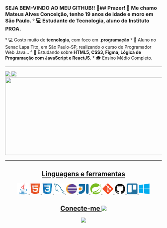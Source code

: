 ### SEJA BEM-VINDO AO MEU GITHUB!! 👋## Prazer! 👋 Me chamo Mateus Alves Conceição, tenho 19 anos de idade e moro em São Paulo. ° 💻 Estudante de Tecnologia, <strong>aluno do Instituto PROA.</strong>
° 💻 Gosto muito de <strong>tecnologia</strong>, com foco em <strong>.programação</strong> ° 💼 Aluno no Senac Lapa Tito, em São Paulo-SP, realizando o curso de Programador Web Java... ° 🚀 Estudando sobre <strong>HTML5, CSS3, Figma, Lógica de Programação com JavaScript e ReactJS.</strong> ° 🎓 Ensino Médio Completo.
<div>
<hr>
<a href="https://github.com/mateusalvesc">
<img height="160em" src="https://github-readme-stats.vercel.app/api?username=mateusalvesc&show_icons=true&theme=vision-friendly-dark&include_all_commits=true&count_private=true"/>
<img height="160em" src="https://github-readme-stats.vercel.app/api/top-langs/?username=mateusalvesc&layout=compact&langs_count=7&theme=vision-friendly-dark"/>
<img height="250em" width="530em" src = "https://github-readme-stats.vercel.app/api/wakatime?username=mateusalvesc&layout=compact&hide_title=true&hide_border=true&count_private=true&theme=vision-friendly-dark">
<hr>
</div>
<h2 align="center">Linguagens e ferramentas</h2><p align="center">
<img height="36em" src="https://github.com/CR10L02k/imagens/blob/main/icons/java/java-original.svg"/>
<img height="35em" src="https://github.com/CR10L02k/imagens/blob/main/icons/html5/html5-original.svg"/>
<img height="35em" src="https://github.com/CR10L02k/imagens/blob/main/icons/css3/css3-original.svg"/>
<img height="35em" src="https://github.com/CR10L02k/imagens/blob/main/icons/mysql/mysql-original.svg"/>
<img height="35em" src="https://github.com/CR10L02k/imagens/blob/main/icons/eclipse/eclipse.svg"/>
<img height="35em" src="https://github.com/CR10L02k/imagens/blob/main/icons/intellij/intellij-original.svg"/>
<img height="35em" src="https://github.com/CR10L02k/imagens/blob/main/icons/spring/spring-original.svg"/>
<img height="35em" src="https://github.com/CR10L02k/imagens/blob/main/icons/git/git-original.svg"/>
<img height="35em" src="https://github.com/CR10L02k/imagens/blob/main/icons/github/github-original.svg"/>
<img height="35em" src="https://github.com/CR10L02k/imagens/blob/main/icons/trello/trello-plain.svg"/>
<img height="35em" src="https://github.com/CR10L02k/imagens/blob/main/icons/windows8/windows8-original.svg"/>
<!--<img height="35em" src=""/>
<img height="35em" src=""/> --></p><div align="center">
<h2 align="center">Conecte-me <img src="https://media0.giphy.com/media/jqNPzdTTxQfOgOqpO4/source.gif" width="20"></h2>
<a href="https://www.linkedin.com/in/mateus-alves-concei%C3%A7%C3%A3o-a9804b213/" target="_blank"><img src="https://img.shields.io/badge/-LinkedIn-%230077B5?style=for-the-badge&logo=linkedin&logoColor=white" target="_blank"></a>
</div>
